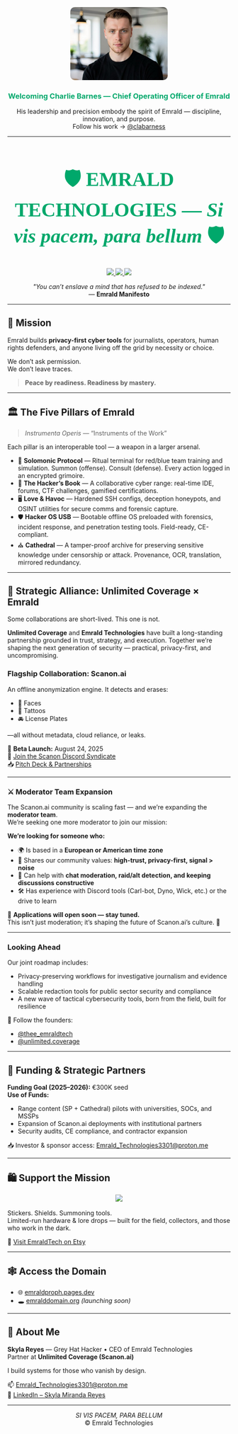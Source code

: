 <p align="center">
  <img src="https://github.com/skyla643/picofchar/blob/main/G2mTBeuWUAANogQ.jpg" alt="Charlie Barnes — COO of Emrald" width="220" style="border-radius: 10px;">
</p>

<h3 align="center" style="color:#00A86B;">
  Welcoming <strong>Charlie Barnes</strong> — Chief Operating Officer of Emrald
</h3>

<p align="center">
  His leadership and precision embody the spirit of Emrald — discipline, innovation, and purpose.<br>
  Follow his work → <a href="https://www.instagram.com/clabarness?igsh=MnJhNTkybHc4M2Zr" target="_blank">@clabarness</a>
</p>

---

<h1 align="center" style="font-family:'Cinzel', serif; color:#00A86B; font-size: 3.2em;">
  🛡️ EMRALD TECHNOLOGIES — <em>Si vis pacem, para bellum</em> 🛡️
</h1>

<p align="center">
  <a href="https://discord.gg/Qy7SA9bDEy">
    <img src="https://img.shields.io/discord/1234567890?logo=discord&label=Join%20the%20Syndicate&color=7B1E1E&style=for-the-badge">
  </a>
  <a href="https://www.etsy.com/shop/Emraldtech?ref=dashboard-header">
    <img src="https://img.shields.io/badge/SHOP_EMRALDTECH-Limited%20Drops-%237B1E1E?style=for-the-badge">
  </a>
  <a href="#-funding--strategic-partners">
    <img src="https://img.shields.io/badge/FUNDING%20ACTIVE-%F0%9F%92%B8-critical?style=for-the-badge&color=red">
  </a>
</p>

<p align="center">
  <em>"You can’t enslave a mind that has refused to be indexed."</em><br>
  — <strong>Emrald Manifesto</strong>
</p>

---

## 🎯 Mission
Emrald builds **privacy-first cyber tools** for journalists, operators, human rights defenders, and anyone living off the grid by necessity or choice.  

We don’t ask permission.  
We don’t leave traces.  
> **Peace by readiness. Readiness by mastery.**

---

## 🏛 The Five Pillars of Emrald

> *Instrumenta Operis* — “Instruments of the Work”

Each pillar is an interoperable tool — a weapon in a larger arsenal.

- 🧿 **Solomonic Protocol** — Ritual terminal for red/blue team training and simulation. Summon (offense). Consult (defense). Every action logged in an encrypted grimoire.  
- 📖 **The Hacker’s Book** — A collaborative cyber range: real-time IDE, forums, CTF challenges, gamified certifications.  
- 🖥 **Love & Havoc** — Hardened SSH configs, deception honeypots, and OSINT utilities for secure comms and forensic capture.  
- 🛡 **Hacker OS USB** — Bootable offline OS preloaded with forensics, incident response, and penetration testing tools. Field-ready, CE-compliant.  
- ⛪ **Cathedral** — A tamper-proof archive for preserving sensitive knowledge under censorship or attack. Provenance, OCR, translation, mirrored redundancy.

---

## 🤝 Strategic Alliance: Unlimited Coverage × Emrald

Some collaborations are short-lived. This one is not.  

**Unlimited Coverage** and **Emrald Technologies** have built a long-standing partnership grounded in trust, strategy, and execution. Together we’re shaping the next generation of security — practical, privacy-first, and uncompromising.  

### Flagship Collaboration: **Scanon.ai**
An offline anonymization engine. It detects and erases:  
- 🧑 Faces  
- 🧩 Tattoos  
- 🚘 License Plates  

—all without metadata, cloud reliance, or leaks.  

📆 **Beta Launch:** August 24, 2025  
🔗 [Join the Scanon Discord Syndicate](https://discord.gg/Qy7SA9bDEy)  
📥 [Pitch Deck & Partnerships](mailto:Emrald_Technologies3301@proton.me)

---

### ⚔️ Moderator Team Expansion
The Scanon.ai community is scaling fast — and we’re expanding the **moderator team**.  
We’re seeking one more moderator to join our mission:  

**We’re looking for someone who:**  
- 🌍 Is based in a **European or American time zone**  
- 🤝 Shares our community values: **high-trust, privacy-first, signal > noise**  
- 👀 Can help with **chat moderation, raid/alt detection, and keeping discussions constructive**  
- 🛠 Has experience with Discord tools (Carl-bot, Dyno, Wick, etc.) or the drive to learn  

🔑 **Applications will open soon — stay tuned.**  
This isn’t just moderation; it’s shaping the future of Scanon.ai’s culture. 🖤  

---

### Looking Ahead
Our joint roadmap includes:  
- Privacy-preserving workflows for investigative journalism and evidence handling  
- Scalable redaction tools for public sector security and compliance  
- A new wave of tactical cybersecurity tools, born from the field, built for resilience  

📡 Follow the founders:  
- [@thee_emraldtech](https://www.instagram.com/thee_emraldtech/)  
- [@unlimited.coverage](https://www.instagram.com/unlimited.coverage/)

---

## 💼 Funding & Strategic Partners

**Funding Goal (2025–2026):** €300K seed  
**Use of Funds:**  
- Range content (SP + Cathedral) pilots with universities, SOCs, and MSSPs  
- Expansion of Scanon.ai deployments with institutional partners  
- Security audits, CE compliance, and contractor expansion  

📥 Investor & sponsor access: [Emrald_Technologies3301@proton.me](mailto:Emrald_Technologies3301@proton.me)

---

## 🛍️ Support the Mission

<p align="center">
  <a href="https://www.etsy.com/shop/Emraldtech?ref=dashboard-header">
    <img src="https://img.shields.io/badge/SHOP%20NOW-EMRALDTECH%20-%237B1E1E?style=for-the-badge">
  </a>
</p>

Stickers. Shields. Summoning tools.  
Limited-run hardware & lore drops — built for the field, collectors, and those who work in the dark.  

🛒 [Visit EmraldTech on Etsy](https://www.etsy.com/shop/Emraldtech?ref=dashboard-header)

---

## 🕸️ Access the Domain
- 🌐 [emraldproph.pages.dev](https://emraldproph.pages.dev)  
- 🕳️ [emralddomain.org](http://emralddomain.org) *(launching soon)*  

---

## 👤 About Me
**Skyla Reyes** — Grey Hat Hacker • CEO of Emrald Technologies  
Partner at **Unlimited Coverage (Scanon.ai)**  

I build systems for those who vanish by design.  

📫 [Emrald_Technologies3301@proton.me](mailto:Emrald_Technologies3301@proton.me)  
🔗 [LinkedIn – Skyla Miranda Reyes](https://www.linkedin.com/in/skylamirandareyes-a99b781b4/)

---

<p align="center">
  <em>SI VIS PACEM, PARA BELLUM</em><br>
  © Emrald Technologies
</p>
